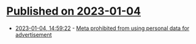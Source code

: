 # [Published on 2023-01-04](index.md)

* [2023-01-04, 14:59:22](https://news.ycombinator.com/item?id=34246215) - [Meta prohibited from using personal data for advertisement](https://noyb.eu/en/breaking-meta-prohibited-use-personal-data-advertisment)
